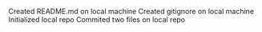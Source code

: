 Created README.md on local machine
Created gitignore on local machine
Initialized local repo
Commited two files on local repo


